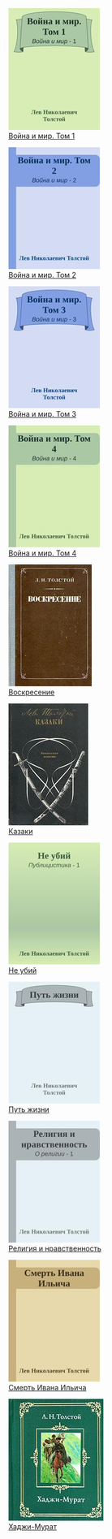 ![](Война%20и%20мир.%20Том%201.jpg)  
[Война и мир. Том 1](Война%20и%20мир.%20Том%201.txt)

![](Война%20и%20мир.%20Том%202.jpg)  
[Война и мир. Том 2](Война%20и%20мир.%20Том%202.txt)

![](Война%20и%20мир.%20Том%203.jpg)  
[Война и мир. Том 3](Война%20и%20мир.%20Том%203.txt)

![](Война%20и%20мир.%20Том%204.jpg)  
[Война и мир. Том 4](Война%20и%20мир.%20Том%204.txt)

![](Воскресение.jpg)  
[Воскресение](Воскресение.txt)

![](Казаки.jpg)  
[Казаки](Казаки.txt)

![](Не%20убий.jpg)  
[Не убий](Не%20убий.txt)

![](Путь%20жизни.jpg)  
[Путь жизни](Путь%20жизни.txt)

![](Религия%20и%20нравственность.jpg)  
[Религия и нравственность](Религия%20и%20нравственность.txt)

![](Смерть%20Ивана%20Ильича.jpg)  
[Смерть Ивана Ильича](Смерть%20Ивана%20Ильича.txt)

![](Хаджи-Мурат.jpg)  
[Хаджи-Мурат](Хаджи-Мурат.txt)
